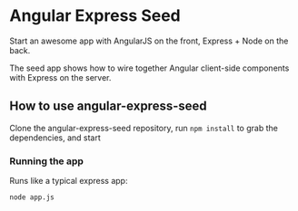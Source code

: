 # Angular Express Seed

Start an awesome app with AngularJS on the front, Express + Node on the back. 

The seed app shows how to wire together Angular client-side components with Express on the server.

## How to use angular-express-seed

Clone the angular-express-seed repository, run `npm install` to grab the dependencies, and start 

### Running the app

Runs like a typical express app:

    node app.js

